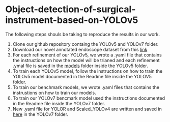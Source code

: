# Object-detection-of-surgical-instrument-based-on-YOLOv5

The following steps shouls be taking to reproduce the results in our work. 

1. Clone our github repository containg the YOLOv5 and YOLOv7 folder. 
2. Download our novel annotated endoscope dataset from this [link](https://drive.google.com/drive/folders/1ruH7B-IMPqNeBkWail2NruXSmMAKCcpy?usp=sharing)
3. For each refinement of our YOLOv5, we wrote a .yaml file that contains the instructions on how the model will be trianed and each refinement .ymal file is saved in the [models](https://github.com/onyeogulu/Object-detection-of-surgical-instrument-based-on-YOLOv5/tree/main/YOLOv5/models) folder inside the YOLOv5 folder.  
4. To train each YOLOv5 model, follow the instructions on how to train the YOLOv5 model documented in the Readme file inside the YOLOV5 folder.
5. To train our benchmark models, we wrote .yaml files that contains the instrustions on how to train our models. 
6. To train our YOLOv7 bencmark model used the instructions documented in the Readme file inside the YOLOv7 folder. 
7. New .yaml file for YOLOR and Scaled_YOLOv4 are written and saved in [here](https://github.com/onyeogulu/Object-detection-of-surgical-instrument-based-on-YOLOv5/tree/main/YOLOV7/cfg/training) in the YOLOv7 folder. 
